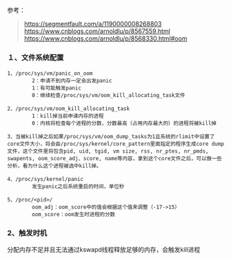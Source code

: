 参考：
> https://segmentfault.com/a/1190000008268803  
> https://www.cnblogs.com/arnoldlu/p/8567559.html  
> https://www.cnblogs.com/arnoldlu/p/8568330.html#oom  


### １、文件系统配置  
```
1、/proc/sys/vm/panic_on_oom
		2：申请不到内存一定会出发panic
		1：有可能触发panic
		0：继续检查/proc/sys/vm/oom_kill_allocating_task文件
		
2、/proc/sys/vm/oom_kill_allocating_task
		1：kill掉当前申请内存的进程 
		0：内核将检查每个进程的分数，分数最高（占用内存最大的）的进程将被kill掉
		
3、当被kill掉之后如果/proc/sys/vm/oom_dump_tasks为1且系统的rlimit中设置了core文件大小，将会由/proc/sys/kernel/core_pattern里面指定的程序生成core dump文件，这个文件里将包含pid, uid, tgid, vm size, rss, nr_ptes, nr_pmds, swapents, oom_score_adj、score, name等内容，拿到这个core文件之后，可以做一些分析，看为什么这个进程被选中kill掉。

4、/proc/sys/kernel/panic
		发生panic之后系统重启的时间，单位秒
		
5、/proc/<pid>/
		oom_adj：oom_score中的值会根据这个值来调整（-17->15）
		oom_score：oom发生时进程的分数
```

### 2、触发时机

分配内存不足并且无法通过kswapd线程释放足够的内存，会触发kill进程